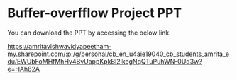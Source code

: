 # Buffer-overfflow Project PPT

You can download the PPT by accessing the below link


https://amritavishwavidyapeetham-my.sharepoint.com/:p:/g/personal/cb_en_u4aie19040_cb_students_amrita_edu/EWUbFoMHfMhHv4BvUappKpkBl2IkegNqQTuPuhWN-0Ud3w?e=HAh82A

